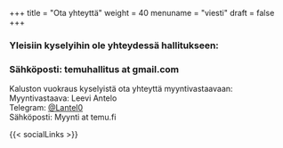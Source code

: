 +++
title = "Ota yhteyttä"
weight = 40
menuname = "viesti"
draft = false
+++

### Yleisiin kyselyihin ole yhteydessä hallitukseen:

### Sähköposti: temuhallitus at gmail.com

Kaluston vuokraus kyselyistä ota yhteyttä myyntivastaavaan: \
Myyntivastaava: Leevi Antelo \
Telegram: [@Lantel0](https://t.me/Lantel0) \
Sähköposti: Myynti at temu.fi

{{< socialLinks >}}

